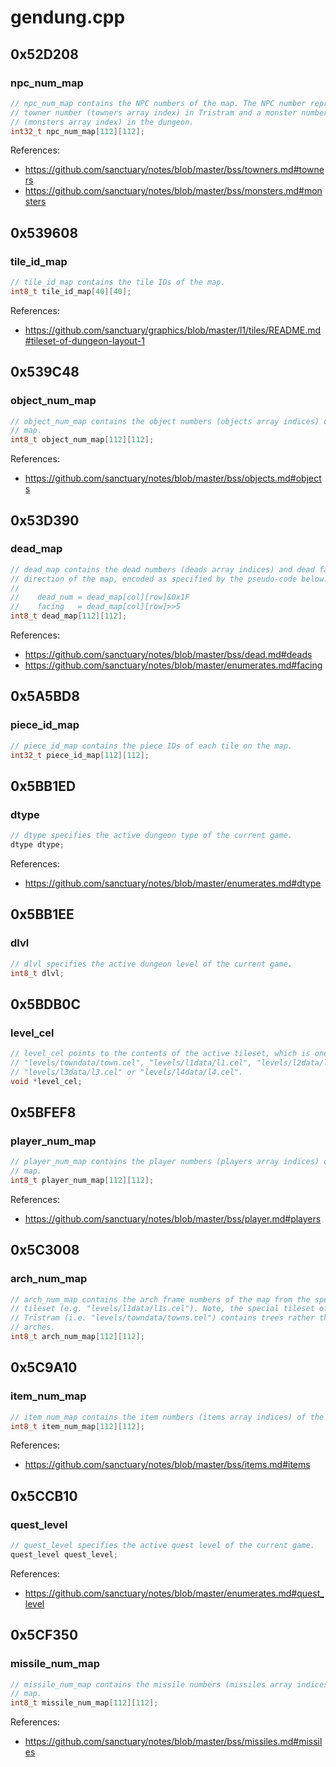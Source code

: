 # gendung.cpp

## 0x52D208

### npc_num_map

```c
// npc_num_map contains the NPC numbers of the map. The NPC number represents a
// towner number (towners array index) in Tristram and a monster number
// (monsters array index) in the dungeon.
int32_t npc_num_map[112][112];
```

References:
* https://github.com/sanctuary/notes/blob/master/bss/towners.md#towners
* https://github.com/sanctuary/notes/blob/master/bss/monsters.md#monsters

## 0x539608

### tile_id_map

```c
// tile_id_map contains the tile IDs of the map.
int8_t tile_id_map[40][40];
```

References:
* https://github.com/sanctuary/graphics/blob/master/l1/tiles/README.md#tileset-of-dungeon-layout-1

## 0x539C48

### object_num_map

```c
// object_num_map contains the object numbers (objects array indices) of the
// map.
int8_t object_num_map[112][112];
```

References:
* https://github.com/sanctuary/notes/blob/master/bss/objects.md#objects

## 0x53D390

### dead_map

```c
// dead_map contains the dead numbers (deads array indices) and dead facing
// direction of the map, encoded as specified by the pseudo-code below.
//
//    dead_num = dead_map[col][row]&0x1F
//    facing   = dead_map[col][row]>>5
int8_t dead_map[112][112];
```

References:
* https://github.com/sanctuary/notes/blob/master/bss/dead.md#deads
* https://github.com/sanctuary/notes/blob/master/enumerates.md#facing

## 0x5A5BD8

### piece_id_map

```c
// piece_id_map contains the piece IDs of each tile on the map.
int32_t piece_id_map[112][112];
```

## 0x5BB1ED

### dtype

```c
// dtype specifies the active dungeon type of the current game.
dtype dtype;
```

References:
* https://github.com/sanctuary/notes/blob/master/enumerates.md#dtype

## 0x5BB1EE

### dlvl

```c
// dlvl specifies the active dungeon level of the current game.
int8_t dlvl;
```

## 0x5BDB0C

### level_cel

```c
// level_cel points to the contents of the active tileset, which is one of
// "levels/towndata/town.cel", "levels/l1data/l1.cel", "levels/l2data/l2.cel",
// "levels/l3data/l3.cel" or "levels/l4data/l4.cel".
void *level_cel;
```

## 0x5BFEF8

### player_num_map

```c
// player_num_map contains the player numbers (players array indices) of the
// map.
int8_t player_num_map[112][112];
```

References:
* https://github.com/sanctuary/notes/blob/master/bss/player.md#players

## 0x5C3008

### arch_num_map

```c
// arch_num_map contains the arch frame numbers of the map from the special
// tileset (e.g. "levels/l1data/l1s.cel"). Note, the special tileset of
// Tristram (i.e. "levels/towndata/towns.cel") contains trees rather than
// arches.
int8_t arch_num_map[112][112];
```

## 0x5C9A10

### item_num_map

```c
// item_num_map contains the item numbers (items array indices) of the map.
int8_t item_num_map[112][112];
```

References:
* https://github.com/sanctuary/notes/blob/master/bss/items.md#items

## 0x5CCB10

### quest_level

```c
// quest_level specifies the active quest level of the current game.
quest_level quest_level;
```

References:
* https://github.com/sanctuary/notes/blob/master/enumerates.md#quest_level

## 0x5CF350

### missile_num_map

```c
// missile_num_map contains the missile numbers (missiles array indices) of the
// map.
int8_t missile_num_map[112][112];
```

References:
* https://github.com/sanctuary/notes/blob/master/bss/missiles.md#missiles
